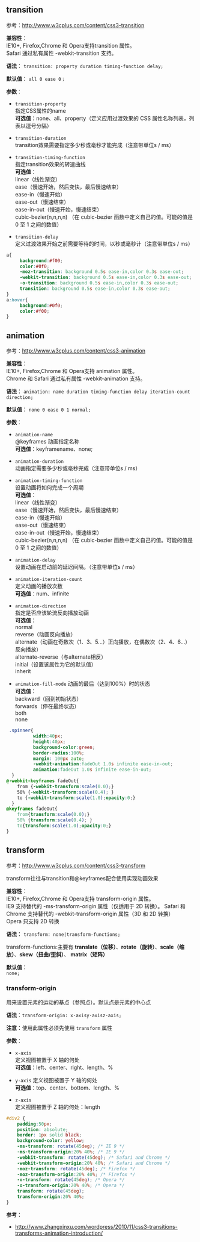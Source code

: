 ## transition
参考：http://www.w3cplus.com/content/css3-transition  

**兼容性**：  
IE10+, Firefox,Chrome 和 Opera支持transition 属性。  
Safari 通过私有属性 -webkit-transition 支持。  


**语法**：
`transition: property duration timing-function delay;`  

**默认值**：
`all 0 ease 0；`

**参数**：
- `transition-property`   
指定CSS属性的name  
**可选值**：none、all、property（定义应用过渡效果的 CSS 属性名称列表，列表以逗号分隔）

- `transition-duration`   
 transition效果需要指定多少秒或毫秒才能完成（注意带单位s / ms）

- `transition-timing-function`   
 指定transition效果的转速曲线  
**可选值**：   
linear（线性渐变）   
ease（慢速开始，然后变快，最后慢速结束）  
ease-in（慢速开始）  
ease-out（慢速结束）  
ease-in-out（慢速开始，慢速结束）  
cubic-bezier(n,n,n,n) （在 cubic-bezier 函数中定义自己的值。可能的值是 0 至 1 之间的数值）

- `transition-delay`  
定义过渡效果开始之前需要等待的时间，以秒或毫秒计（注意带单位s / ms）

```css
a{
     background:#f00;
     color:#0f0;
     -moz-transition: background 0.5s ease-in,color 0.3s ease-out;
     -webkit-transition: background 0.5s ease-in,color 0.3s ease-out;
     -o-transition: background 0.5s ease-in,color 0.3s ease-out;
     transition: background 0.5s ease-in,color 0.3s ease-out;  
}
a:hover{
     background:#0f0;
     color:#f00;
}
```

## animation
参考：http://www.w3cplus.com/content/css3-animation  

**兼容性**：  
IE10+, Firefox,Chrome 和 Opera支持 animation 属性。  
Chrome 和 Safari 通过私有属性 -webkit-animation 支持。  

**语法**：
`animation: name duration timing-function delay iteration-count direction;`  

**默认值**：
`none 0 ease 0 1 normal;`

**参数**：
- `animation-name`   
 @keyframes 动画指定名称   
**可选值**：keyframename、none;

- `animation-duration`   
 动画指定需要多少秒或毫秒完成（注意带单位s / ms）

- `animation-timing-function`   
 设置动画将如何完成一个周期  
**可选值**：   
linear（线性渐变）   
ease（慢速开始，然后变快，最后慢速结束）  
ease-in（慢速开始）  
ease-out（慢速结束）  
ease-in-out（慢速开始，慢速结束）  
cubic-bezier(n,n,n,n) （在 cubic-bezier 函数中定义自己的值。可能的值是 0 至 1 之间的数值）

- `animation-delay`  
设置动画在启动前的延迟间隔。（注意带单位s / ms）

- `animation-iteration-count`  
定义动画的播放次数  
**可选值**：num、infinite

- `animation-direction`  
指定是否应该轮流反向播放动画  
**可选值**：  
normal   
reverse（动画反向播放）  
alternate（动画在奇数次（1、3、5...）正向播放，在偶数次（2、4、6...）反向播放）  
alternate-reverse（与alternate相反）  
initial（设置该属性为它的默认值）  
inherit

- `animation-fill-mode`
动画的最后（达到100%）时的状态  
**可选值**：  
backward（回到初始状态）  
forwards（停在最终状态）  
both  
none  


```css
 .spinner{
          width:40px;
          height:40px;
          background-color:green;
          border-radius:100%;
          margin: 100px auto;
          -webkit-animation:fadeOut 1.0s infinite ease-in-out;
          animation:fadeOut 1.0s infinite ease-in-out;
  }
@-webkit-keyframes fadeOut{
    from {-webkit-transform:scale(0.0);}
    50% {-webkit-transform:scale(0.4); }
    to {-webkit-transform:scale(1.0);opacity:0;}
  }
@keyframes fadeOut{
    from{transform:scale(0.0);}
    50% {transform:scale(0.4); }
    to{transform:scale(1.0);opacity:0;}
}
```

## transform
参考：http://www.w3cplus.com/content/css3-transform  

transform往往与transition和@keyframes配合使用实现动画效果

**兼容性**：  
IE10+, Firefox,Chrome 和 Opera支持  transform-origin 属性。  
IE9 支持替代的 -ms-transform-origin 属性（仅适用于 2D 转换）。
Safari 和 Chrome 支持替代的 -webkit-transform-origin 属性（3D 和 2D 转换）    
Opera 只支持 2D 转换  

**语法**：
`transform: none|transform-functions;`  

transform-functions:主要有  **translate（位移）**、**rotate（旋转）**、**scale（缩放）**、**skew（扭曲/歪斜）**、  **matrix（矩阵）**

**默认值**：  
`none;`

### transform-origin  
用来设置元素的运动的基点（参照点）。默认点是元素的中心点

**语法**：`transform-origin: x-axisy-axisz-axis;`

**注意**：使用此属性必须先使用 `transform` 属性  

**参数**：
- `x-axis`  
定义视图被置于 X 轴的何处  
**可选值**：left、center、right、length、%

- `y-axis`
定义视图被置于 Y 轴的何处  
**可选值**：top、center、bottom、length、%

- `z-axis`  
定义视图被置于 Z 轴的何处：length

```css
#div2 {
    padding:50px;
    position: absolute;
    border: 1px solid black;
    background-color: yellow;
    -ms-transform: rotate(45deg); /* IE 9 */
    -ms-transform-origin:20% 40%; /* IE 9 */
    -webkit-transform: rotate(45deg); /* Safari and Chrome */
    -webkit-transform-origin:20% 40%; /* Safari and Chrome */
    -moz-transform: rotate(45deg); /* Firefox */
    -moz-transform-origin:20% 40%; /* Firefox */
    -o-transform: rotate(45deg); /* Opera */
    -o-transform-origin:20% 40%; /* Opera */
    transform: rotate(45deg);
    transform-origin:20% 40%;
}
```

**参考**：
- http://www.zhangxinxu.com/wordpress/2010/11/css3-transitions-transforms-animation-introduction/
